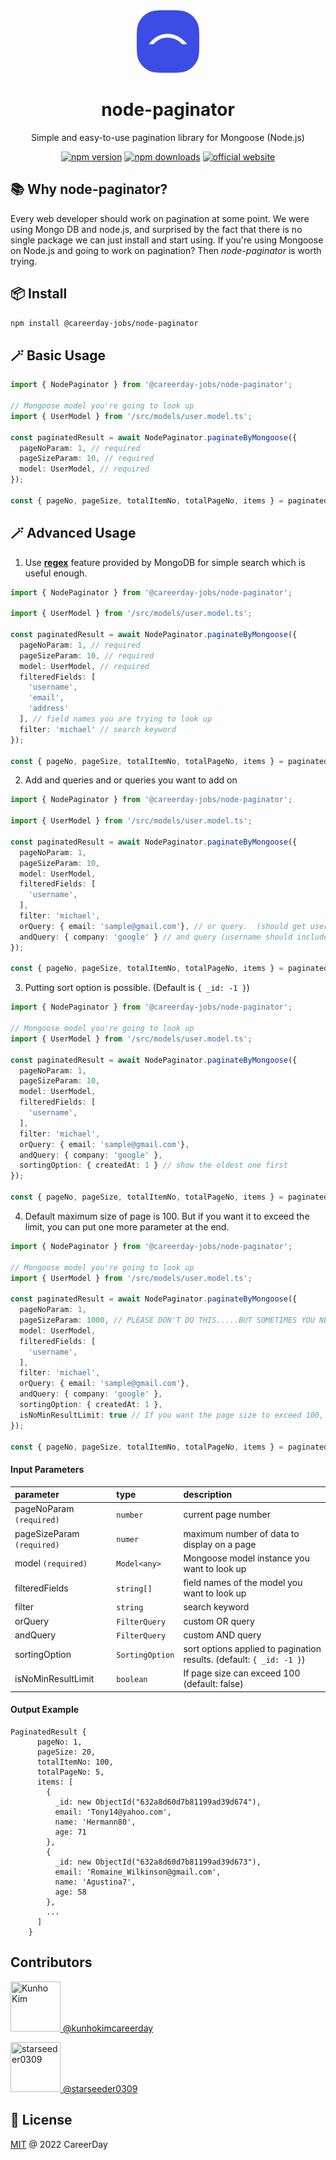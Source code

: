 <div align="center">
  <img src="./assets/images/logo-symbol-careerday.png"  width="100" />
  
  <h1>node-paginator</h1>

  <p>Simple and easy-to-use pagination library for Mongoose (Node.js)</p>

  [![npm version](https://badgen.net/npm/v/@careerday-jobs/node-paginator)](https://www.npmjs.com/package/@careerday-jobs/node-paginator)
  [![npm downloads](https://badgen.net/npm/dm/@careerday-jobs/node-paginator)](https://www.npmjs.com/package/@careerday-jobs/node-paginator)
  [![official website](https://img.shields.io/badge/website-careerday-blue)](https://careerday.jobs)
</div>

## 📚 Why node-paginator?

Every web developer should work on pagination at some point. We were using Mongo DB and node.js, 
and surprised by the fact that there is no single package we can just install and start using.
If you're using Mongoose on Node.js and going to work on pagination? Then *node-paginator* is worth trying.

## 📦 Install

```bash
npm install @careerday-jobs/node-paginator
```

## 🪄 Basic Usage

```ts
import { NodePaginator } from '@careerday-jobs/node-paginator';

// Mongoose model you're going to look up
import { UserModel } from '/src/models/user.model.ts';

const paginatedResult = await NodePaginator.paginateByMongoose({
  pageNoParam: 1, // required
  pageSizeParam: 10, // required
  model: UserModel, // required
});

const { pageNo, pageSize, totalItemNo, totalPageNo, items } = paginatedResult;
```

## 🪄 Advanced Usage
1. Use **[regex](https://www.mongodb.com/docs/manual/reference/operator/query/regex/)** feature provided by MongoDB for simple search which is useful enough.

```ts
import { NodePaginator } from '@careerday-jobs/node-paginator';

import { UserModel } from '/src/models/user.model.ts';

const paginatedResult = await NodePaginator.paginateByMongoose({
  pageNoParam: 1, // required
  pageSizeParam: 10, // required
  model: UserModel, // required
  filteredFields: [ 
    'username', 
    'email', 
    'address'
  ], // field names you are trying to look up
  filter: 'michael' // search keyword
});

const { pageNo, pageSize, totalItemNo, totalPageNo, items } = paginatedResult;
```

2. Add and queries and or queries you want to add on

```ts
import { NodePaginator } from '@careerday-jobs/node-paginator';

import { UserModel } from '/src/models/user.model.ts';

const paginatedResult = await NodePaginator.paginateByMongoose({
  pageNoParam: 1,
  pageSizeParam: 10,
  model: UserModel,
  filteredFields: [ 
    'username', 
  ],
  filter: 'michael',
  orQuery: { email: 'sample@gmail.com'}, // or query.  (should get user of which email address is 'sample@gmail.com', even if username does not include 'michael')
  andQuery: { company: 'google' } // and query (username should include 'michael' and he/she is working for google)
});

const { pageNo, pageSize, totalItemNo, totalPageNo, items } = paginatedResult;
```

3. Putting sort option is possible. (Default is ```{ _id: -1 }```)

```ts
import { NodePaginator } from '@careerday-jobs/node-paginator';

// Mongoose model you're going to look up
import { UserModel } from '/src/models/user.model.ts';

const paginatedResult = await NodePaginator.paginateByMongoose({
  pageNoParam: 1,
  pageSizeParam: 10,
  model: UserModel,
  filteredFields: [
    'username',
  ],
  filter: 'michael',
  orQuery: { email: 'sample@gmail.com'},
  andQuery: { company: 'google' },
  sortingOption: { createdAt: 1 } // show the oldest one first
});

const { pageNo, pageSize, totalItemNo, totalPageNo, items } = paginatedResult;
```

4. Default maximum size of page is 100. But if you want it to exceed the limit, you can put one more parameter at the end.
 
```ts
import { NodePaginator } from '@careerday-jobs/node-paginator';

// Mongoose model you're going to look up
import { UserModel } from '/src/models/user.model.ts';

const paginatedResult = await NodePaginator.paginateByMongoose({
  pageNoParam: 1,
  pageSizeParam: 1000, // PLEASE DON'T DO THIS.....BUT SOMETIMES YOU NEED TO DO IT
  model: UserModel,
  filteredFields: [
    'username',
  ],
  filter: 'michael',
  orQuery: { email: 'sample@gmail.com'},
  andQuery: { company: 'google' },
  sortingOption: { createdAt: 1 },
  isNoMinResultLimit: true // If you want the page size to exceed 100, you should set this true
});

const { pageNo, pageSize, totalItemNo, totalPageNo, items } = paginatedResult;
```


#### Input Parameters

| parameter                      | type                | description                                                         |
|:-------------------------------| :------------------ |:--------------------------------------------------------------------|
| pageNoParam ```(required)```   | ```number```        | current page number                                                 |
| pageSizeParam ```(required)``` | ```numer```         | maximum number of data to display on a page                         |
| model ```(required)```         | ```Model<any>```    | Mongoose model instance you want to look up                         |
| filteredFields                 | ```string[]```      | field names of the model you want to look up                        |
| filter                         | ```string```        | search keyword                                                      |
| orQuery                        | ```FilterQuery```   | custom OR query                                                     |
| andQuery                       | ```FilterQuery```   | custom AND query                                                    |
| sortingOption                  | ```SortingOption``` | sort options applied to pagination results. (default: ```{ _id: -1 }```) |
| isNoMinResultLimit             | ```boolean```       | If page size can exceed 100 (default: false)                        |

#### Output Example

```
PaginatedResult {
      pageNo: 1,
      pageSize: 20,
      totalItemNo: 100,
      totalPageNo: 5,
      items: [
        {
          _id: new ObjectId("632a8d60d7b81199ad39d674"),
          email: 'Tony14@yahoo.com',
          name: 'Hermann80',
          age: 71
        },
        {
          _id: new ObjectId("632a8d60d7b81199ad39d673"),
          email: 'Romaine_Wilkinson@gmail.com',
          name: 'Agustina7',
          age: 58
        },
        ...
      ]
    }
```

## Contributors

[//]: contributor-faces

<a href="https://github.com/kunhokimcareerday"><img src="https://avatars.githubusercontent.com/u/89354853?v=4" title="Kunho Kim" width="80" height="80"> @kunhokimcareerday
</a>

<a href="https://github.com/starseeder0309"><img src="https://avatars.githubusercontent.com/u/42955669?v=4" title="starseeder0309" width="80" height="80"> @starseeder0309 </a>

[//]: contributor-faces

## 🔑 License

[MIT](https://github.com/careerday-jobs/node-paginator/LICENSE) @ 2022 CareerDay
